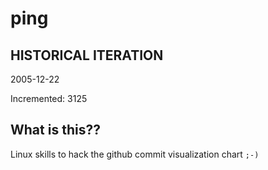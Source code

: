 # ping

## HISTORICAL ITERATION
2005-12-22

Incremented: 3125

## What is this?? 
Linux skills to hack the github commit visualization chart `;-)`
